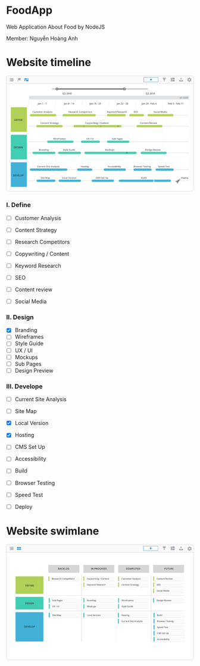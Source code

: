 # FoodApp
Web Application About Food by NodeJS

Member: Nguyễn Hoàng Anh

# Website timeline

![website-time-line](./Timeline/website-timeline.svg)

### I. Define
- [ ] Customer Analysis
- [ ] Content Strategy
- [ ] Research Competitors
- [ ] Copywriting / Content
- [ ] Keyword Research
- [ ] SEO
- [ ] Content review
- [ ] Social Media


### II. Design
- [x] Branding
- [ ] Wireframes
- [ ] Style Guide
- [ ] UX / UI
- [ ] Mockups
- [ ] Sub Pages
- [ ] Design Preview

### III. Develope
- [ ] Current Site Analysis
- [ ] Site Map
- [x] Local Version
- [x] Hosting
- [ ] CMS Set Up
- [ ] Accessibility
- [ ] Build
- [ ] Browser Testing
- [ ] Speed Test
- [ ] Deploy


# Website swimlane
![website-swim-lane](./Timeline/website-swim-lane.svg)
